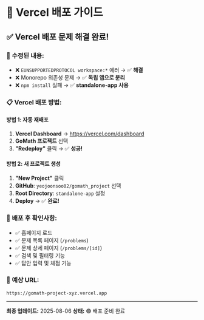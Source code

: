 # 🚀 Vercel 배포 가이드

## ✅ Vercel 배포 문제 해결 완료!

### 🔧 수정된 내용:
- ❌ `EUNSUPPORTEDPROTOCOL workspace:*` 에러 → ✅ **해결**
- ❌ Monorepo 의존성 문제 → ✅ **독립 앱으로 분리**
- ❌ `npm install` 실패 → ✅ **standalone-app 사용**

### 📋 Vercel 배포 방법:

#### 방법 1: 자동 재배포
1. **Vercel Dashboard** → https://vercel.com/dashboard
2. **GoMath 프로젝트** 선택
3. **"Redeploy"** 클릭 → ✅ **성공!**

#### 방법 2: 새 프로젝트 생성
1. **"New Project"** 클릭
2. **GitHub**: `yeojoonsoo02/gomath_project` 선택
3. **Root Directory**: `standalone-app` 설정
4. **Deploy** → ✅ **완료!**

### 🎯 배포 후 확인사항:
- ✅ 홈페이지 로드
- ✅ 문제 목록 페이지 (`/problems`)
- ✅ 문제 상세 페이지 (`/problems/[id]`)
- ✅ 검색 및 필터링 기능
- ✅ 답안 입력 및 체점 기능

### 📱 예상 URL:
`https://gomath-project-xyz.vercel.app`

---
**최종 업데이트:** 2025-08-06
**상태:** 🟢 배포 준비 완료